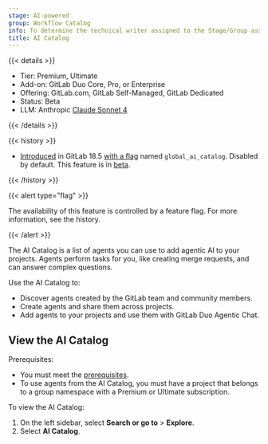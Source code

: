 ```yaml
---
stage: AI-powered
group: Workflow Catalog
info: To determine the technical writer assigned to the Stage/Group associated with this page, see https://handbook.gitlab.com/handbook/product/ux/technical-writing/#assignments
title: AI Catalog
---
```


{{< details >}}

- Tier: Premium, Ultimate
- Add-on: GitLab Duo Core, Pro, or Enterprise
- Offering: GitLab.com, GitLab Self-Managed, GitLab Dedicated
- Status: Beta
- LLM: Anthropic [Claude Sonnet 4](https://www.anthropic.com/claude/sonnet)

{{< /details >}}

{{< history >}}

- [Introduced](https://gitlab.com/gitlab-org/gitlab/-/issues/549914) in GitLab 18.5 [with a flag](../../administration/feature_flags/_index.md) named `global_ai_catalog`. Disabled by default. This feature is in [beta](../../policy/development_stages_support.md).

{{< /history >}}

{{< alert type="flag" >}}

The availability of this feature is controlled by a feature flag.
For more information, see the history.

{{< /alert >}}

The AI Catalog is a list of agents you can use to add agentic AI to your projects.
Agents perform tasks for you, like creating merge requests, and can answer complex questions.

Use the AI Catalog to:

- Discover agents created by the GitLab team and community members.
- Create agents and share them across projects.
- Add agents to your projects and use them with GitLab Duo Agentic Chat.

## View the AI Catalog

Prerequisites:

- You must meet the [prerequisites](_index.md#prerequisites).
- To use agents from the AI Catalog, you must have a project that belongs to a group namespace with a Premium or Ultimate subscription.

To view the AI Catalog:

1. On the left sidebar, select **Search or go to** > **Explore**.
1. Select **AI Catalog**.
